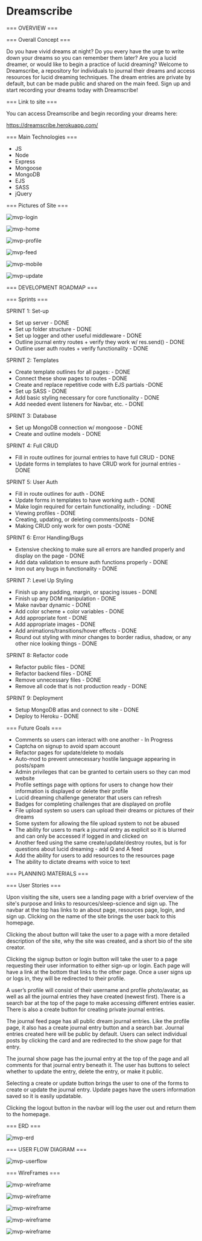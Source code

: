 # Dreamscribe


=== OVERVIEW ===

=== Overall Concept === 

Do you have vivid dreams at night? Do you every have the urge to write down your dreams so you can remember them later? Are you a lucid dreamer, or would like to begin a practice of lucid dreaming? Welcome to Dreamscribe, a repository for individuals to journal their dreams and access resources for lucid dreaming techniques. The dream entries are private by default, but can be made public and shared on the main feed. Sign up and start recording your dreams today with Dreamscribe!


=== Link to site ===

You can access Dreamscribe and begin recording your dreams here:

https://dreamscribe.herokuapp.com/ 


=== Main Technologies ===

- JS
- Node
- Express
- Mongoose
- MongoDB 
- EJS 
- SASS 
- jQuery


=== Pictures of Site ===

![mvp-login](./readme-images/login.png)

![mvp-home](./readme-images/home.png)

![mvp-profile](./readme-images/profile.png)

![mvp-feed](./readme-images/journal-feed.png)

![mvp-mobile](./readme-images/responsive-mobile-view.png)

![mvp-update](./readme-images/update-form.png)


=== DEVELOPMENT ROADMAP ===

=== Sprints ===

SPRINT 1: Set-up
- Set up server - DONE
- Set up folder structure - DONE
- Set up logger and other useful middleware - DONE
- Outline journal entry routes + verify they work w/ res.send() - DONE
- Outline user auth routes + verify functionality - DONE

SPRINT 2: Templates
- Create template outlines for all pages: - DONE
- Connect these show pages to routes - DONE
- Create and replace repetitive code with EJS partials -DONE
- Set up SASS - DONE
- Add basic styling necessary for core functionality - DONE
- Add needed event listeners for Navbar, etc. - DONE

SPRINT 3: Database
- Set up MongoDB connection w/ mongoose - DONE
- Create and outline models  - DONE

SPRINT 4: Full CRUD 
- Fill in route outlines for journal entries to have full CRUD - DONE
- Update forms in templates to have CRUD work for journal entries - DONE

SPRINT 5: User Auth
- Fill in route outlines for auth - DONE
- Update forms in templates to have working auth - DONE
- Make login required for certain functionality, including: - DONE
- Viewing profiles - DONE
- Creating, updating, or deleting comments/posts - DONE
- Making CRUD only work for own posts -DONE

SPRINT 6: Error Handling/Bugs 
- Extensive checking to make sure all errors are handled properly and display on the page - DONE
- Add data validation to ensure auth functions properly - DONE
- Iron out any bugs in functionality - DONE

SPRINT 7: Level Up Styling 
- Finish up any padding, margin, or spacing issues -  DONE
- Finish up any DOM manipulation - DONE
- Make navbar dynamic - DONE
- Add color scheme + color variables - DONE
- Add appropriate font - DONE
- Add appropriate images - DONE
- Add animations/transitions/hover effects - DONE
- Round out styling with minor changes to border radius, shadow, or any other nice looking things - DONE

SPRINT 8: Refactor code
- Refactor public files - DONE
- Refactor backend files - DONE
- Remove unnecessary files - DONE
- Remove all code that is not production ready - DONE

SPRINT 9: Deployment  
- Setup MongoDB atlas and connect to site - DONE
- Deploy to Heroku - DONE


=== Future Goals ===
- Comments so users can interact with one another - In Progress
- Captcha on signup to avoid spam account
- Refactor pages for update/delete to modals
- Auto-mod to prevent unnecessary hostile language appearing in posts/spam
- Admin privileges that can be granted to certain users so they can mod website
- Profile settings page with options for users to change how their information is displayed or delete their profile
- Lucid dreaming challenge generator that users can refresh
- Badges for completing challenges that are displayed on profile
- File upload system so users can upload their dreams or pictures of their dreams
- Some system for allowing the file upload system to not be abused
- The ability for users to mark a journal entry as explicit so it is blurred and can only be accessed if logged in and clicked on
- Another feed using the same create/update/destroy routes, but is for questions about lucid dreaming - add Q and A feed
- Add the ability for users to add resources to the resources page
- The ability to dictate dreams with voice to text


=== PLANNING MATERIALS ===

=== User Stories ===

Upon visiting the site, users see a landing page with a brief overview of the site's purpose and links to resources/sleep-science and sign up. The navbar at the top has links to an about page, resources page, login, and sign up. Clicking on the name of the site brings the user back to this homepage. 

Clicking the about button will take the user to a page with a more detailed description of the site, why the site was created, and a short bio of the site creator. 

Clicking the signup button or login button will take the user to a page requesting their user information to either sign-up or login. Each page will have a link at the bottom that links to the other page. Once a user signs up or logs in, they will be redirected to their profile.

A user’s profile will consist of their username and profile photo/avatar, as well as all the journal entries they have created (newest first). There is a search bar at the top of the page to make accessing different entries easier. There is also a create button for creating private journal entries. 

The journal feed page has all public dream journal entries. Like the profile page, it also has a create journal entry button and a search bar. Journal entries created here will be public by default. Users can select individual posts by clicking the card and are redirected to the show page for that entry.

The journal show page has the journal entry at the top of the page and all comments for that journal entry beneath it. The user has buttons to select whether to update the entry, delete the entry, or make it public.

Selecting a create or update button brings the user to one of the forms to create or update the journal entry. Update pages have the users information saved so it is easily updatable. 

Clicking the logout button in the navbar will log the user out and return them to the homepage. 


=== ERD ===

![mvp-erd](./readme-images/erd.png)


=== USER FLOW DIAGRAM ===

![mvp-userflow](./readme-images/Userflow.png)


=== WireFrames ===

![mvp-wireframe](./readme-images/login-wf.jpg)

![mvp-wireframe](./readme-images/home-wf.jpg)

![mvp-wireframe](./readme-images/journal-wf.jpg)

![mvp-wireframe](./readme-images/show-wf.jpg)

![mvp-wireframe](./readme-images/profile-wf.jpg)